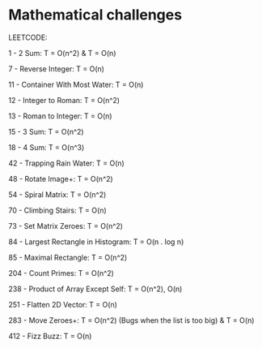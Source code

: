 # Mathematical challenges
LEETCODE:

1 - 2 Sum: T = O(n^2) & T = O(n)

7 - Reverse Integer: T = O(n)

11 - Container With Most Water: T = O(n)

12 - Integer to Roman: T = O(n^2)

13 - Roman to Integer: T = O(n)

15 - 3 Sum: T = O(n^2) 

18 - 4 Sum: T = O(n^3)

42 - Trapping Rain Water: T = O(n)

48 - Rotate Image+: T = O(n^2)

54 - Spiral Matrix: T = O(n^2)

70 - Climbing Stairs: T = O(n)

73 - Set Matrix Zeroes: T = O(n^2)

84 - Largest Rectangle in Histogram: T = O(n . log n)

85 - Maximal Rectangle: T = O(n^2)

204 - Count Primes: T = O(n^2)

238 - Product of Array Except Self: T = O(n^2), O(n)

251 - Flatten 2D Vector: T = O(n)

283 - Move Zeroes+: T = O(n^2) (Bugs when the list is too big) & T = O(n)

412 - Fizz Buzz: T = O(n)
